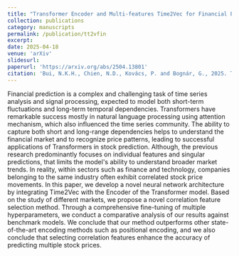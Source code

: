 ```yaml
---
title: "Transformer Encoder and Multi-features Time2Vec for Financial Prediction"
collection: publications
category: manuscripts
permalink: /publication/tt2vfin
excerpt: 
date: 2025-04-18
venue: 'arXiv'
slidesurl: 
paperurl: 'https://arxiv.org/abs/2504.13801'
citation: 'Bui, N.K.H., Chien, N.D., Kovács, P. and Bognár, G., 2025. Transformer Encoder and Multi-features Time2Vec for Financial Prediction. <i>arXiv preprint arXiv:2504.13801.</i>'
---
```


Financial prediction is a complex and challenging task of time series analysis and signal processing, expected to model both short-term fluctuations and long-term temporal dependencies. Transformers have remarkable success mostly in natural language processing using attention mechanism, which also influenced the time series community. The ability to capture both short and long-range dependencies helps to understand the financial market and to recognize price patterns, leading to successful applications of Transformers in stock prediction. Although, the previous research predominantly focuses on individual features and singular predictions, that limits the model's ability to understand broader market trends. In reality, within sectors such as finance and technology, companies belonging to the same industry often exhibit correlated stock price movements. In this paper, we develop a novel neural network architecture by integrating Time2Vec with the Encoder of the Transformer model. Based on the study of different markets, we propose a novel correlation feature selection method. Through a comprehensive fine-tuning of multiple hyperparameters, we conduct a comparative analysis of our results against benchmark models. We conclude that our method outperforms other state-of-the-art encoding methods such as positional encoding, and we also conclude that selecting correlation features enhance the accuracy of predicting multiple stock prices.